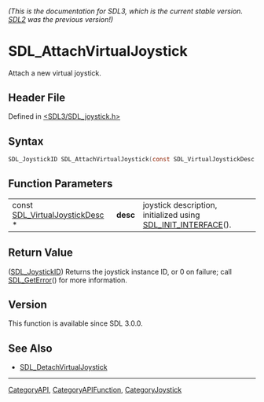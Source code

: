 ###### (This is the documentation for SDL3, which is the current stable version. [SDL2](https://wiki.libsdl.org/SDL2/) was the previous version!)
# SDL_AttachVirtualJoystick

Attach a new virtual joystick.

## Header File

Defined in [<SDL3/SDL_joystick.h>](https://github.com/libsdl-org/SDL/blob/main/include/SDL3/SDL_joystick.h)

## Syntax

```c
SDL_JoystickID SDL_AttachVirtualJoystick(const SDL_VirtualJoystickDesc *desc);
```

## Function Parameters

|                                                            |          |                                                                                     |
| ---------------------------------------------------------- | -------- | ----------------------------------------------------------------------------------- |
| const [SDL_VirtualJoystickDesc](SDL_VirtualJoystickDesc) * | **desc** | joystick description, initialized using [SDL_INIT_INTERFACE](SDL_INIT_INTERFACE)(). |

## Return Value

([SDL_JoystickID](SDL_JoystickID)) Returns the joystick instance ID, or 0
on failure; call [SDL_GetError](SDL_GetError)() for more information.

## Version

This function is available since SDL 3.0.0.

## See Also

- [SDL_DetachVirtualJoystick](SDL_DetachVirtualJoystick)

----
[CategoryAPI](CategoryAPI), [CategoryAPIFunction](CategoryAPIFunction), [CategoryJoystick](CategoryJoystick)

